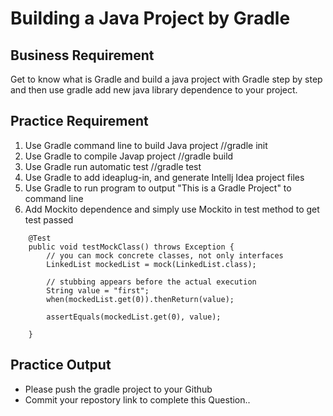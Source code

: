 # Building a Java Project by Gradle

## Business Requirement

Get to know what is Gradle and build a java project with Gradle step by step and then use gradle add new java library dependence to your project.

## Practice Requirement
1. Use Gradle command line to build Java project 	//gradle init
2. Use Gradle to compile Javap project	//gradle build
3. Use Gradle run automatic test	//gradle test
4. Use Gradle to add ideaplug-in, and generate Intellj Idea project files
5. Use Gradle to run program to output "This is a Gradle Project" to command line
6. Add Mockito dependence and simply use Mockito in test method to get test passed 
```
    @Test
    public void testMockClass() throws Exception {
        // you can mock concrete classes, not only interfaces
        LinkedList mockedList = mock(LinkedList.class);

        // stubbing appears before the actual execution
        String value = "first";
        when(mockedList.get(0)).thenReturn(value);

        assertEquals(mockedList.get(0), value);

    }
```

## Practice Output
- Please push the gradle project to your Github
- Commit your repostory link to complete this Question..


